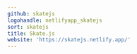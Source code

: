 ```yaml
---
github: skatejs
logohandle: netlifyapp_skatejs
sort: skatejs
title: Skate.js
website: 'https://skatejs.netlify.app/'
---
```


